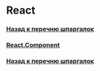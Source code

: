 # React
### [Назад к перечню шпаргалок](https://teratron.github.io/cheatsheet/)

### [React.Component](https://teratron.github.io/cheatsheet/react/React.Component.md)



### [Назад к перечню шпаргалок](https://teratron.github.io/cheatsheet/)
